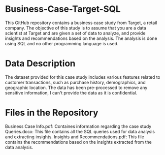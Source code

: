 # Business-Case-Target-SQL
This GitHub repository contains a business case study from Target, a retail company. The objective of this study is to assume that you are a data scientist at Target and are given a set of data to analyze, and provide insights and recommendations based on the analysis. The analysis is done using SQL and no other programming language is used.

# Data Description
The dataset provided for this case study includes various features related to customer transactions, such as purchase history, demographics, and geographic location. The data has been pre-processed to remove any sensitive information, I can't provide the data as it is confidential.

# Files in the Repository
Business Case Info.pdf: Containes information regarding the case study
Queries.docx: This file contains all the SQL queries used for data analysis and extracting insights.
Insights and Recommendations.pdf: This file contains the recommendations based on the insights extracted from the data analysis.
